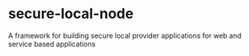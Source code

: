 # secure-local-node
A framework for building secure local provider applications for web and service based applications
